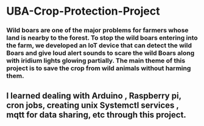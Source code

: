# UBA-Crop-Protection-Project

### Wild boars are one of the major problems for farmers whose land is nearby to the forest. To stop the wild boars entering into the farm, we developed an IoT device that can detect the wild Boars and give loud alert sounds to scare the wild Boars along with iridium lights glowing partially. The main theme of this project is to save the crop from wild animals without harming them.

## I learned dealing with Arduino , Raspberry pi, cron jobs, creating unix Systemctl services , mqtt for data sharing, etc through this project.
